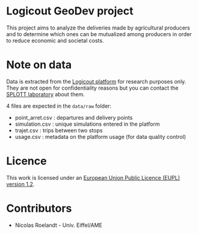 # Logicout GeoDev project

This project aims to analyze the deliveries made by agricultural producers 
and to determine which ones can be mutualized among producers in order to 
reduce economic and societal costs.

# Note on data

Data is extracted from the [Logicout platform](https://www.logicout.fr/couts/) for research purposes only. 
They are not open for confidentiality reasons but you can contact the [SPLOTT laboratory](https://splott.univ-gustave-eiffel.fr/contacter-le-labo) about them.

4 files are expected in the `data/raw` folder:

- point_arret.csv : departures and delivery points
- simulation.csv : unique simulations entered in the platform
- trajet.csv : trips between two stops
- usage.csv : metadata on the platform usage (for data quality control)

# Licence 

This work is licensed under an 
<a rel="license" href="https://joinup.ec.europa.eu/collection/eupl/eupl-text-eupl-12">
European Union Public Licence (EUPL) version 1.2</a>.

# Contributors

- Nicolas Roelandt - Univ. Eiffel/AME


